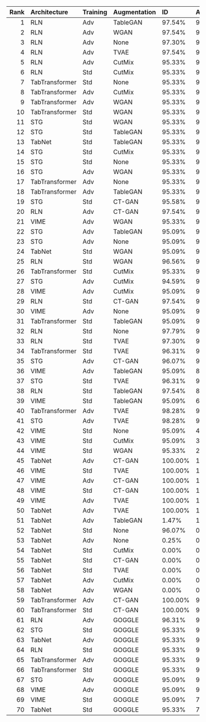|   Rank | Architecture   | Training   | Augmentation   | ID      | ADV+CTR   | ADV     | AUC    | Accuracy   | Precision   | Recall   | MCC    |
|-------:|:---------------|:-----------|:---------------|:--------|:----------|:--------|:-------|:-----------|:------------|:---------|:-------|
|      1 | RLN            | Adv        | TableGAN       | 97.54%  | 97.49%    | 97.54%  | 0.9903 | 99.90%     | 89.62%      | 97.54%   | 0.9345 |
|      2 | RLN            | Adv        | WGAN           | 97.54%  | 97.44%    | 97.54%  | 0.9901 | 99.92%     | 92.33%      | 97.54%   | 0.9486 |
|      3 | RLN            | Adv        | None           | 97.30%  | 97.05%    | 97.30%  | 0.9898 | 99.90%     | 90.41%      | 97.30%   | 0.9374 |
|      4 | RLN            | Adv        | TVAE           | 97.54%  | 96.76%    | 97.54%  | 0.9875 | 98.57%     | 33.82%      | 97.54%   | 0.5700 |
|      5 | RLN            | Adv        | CutMix         | 95.33%  | 95.33%    | 95.33%  | 0.9869 | 99.97%     | 100.00%     | 95.33%   | 0.9762 |
|      6 | RLN            | Std        | CutMix         | 95.33%  | 95.33%    | 95.33%  | 0.9885 | 99.96%     | 98.73%      | 95.33%   | 0.9699 |
|      7 | TabTransformer | Std        | None           | 95.33%  | 95.33%    | 95.33%  | 0.9788 | 99.95%     | 98.23%      | 95.33%   | 0.9675 |
|      8 | TabTransformer | Adv        | CutMix         | 95.33%  | 95.33%    | 95.33%  | 0.9796 | 99.95%     | 98.23%      | 95.33%   | 0.9675 |
|      9 | TabTransformer | Adv        | WGAN           | 95.33%  | 95.33%    | 95.33%  | 0.9836 | 99.95%     | 98.23%      | 95.33%   | 0.9675 |
|     10 | TabTransformer | Std        | WGAN           | 95.33%  | 95.33%    | 95.33%  | 0.9816 | 99.95%     | 98.23%      | 95.33%   | 0.9675 |
|     11 | STG            | Std        | WGAN           | 95.33%  | 95.33%    | 95.33%  | 0.9864 | 99.95%     | 98.23%      | 95.33%   | 0.9675 |
|     12 | STG            | Std        | TableGAN       | 95.33%  | 95.33%    | 95.33%  | 0.9861 | 99.95%     | 98.23%      | 95.33%   | 0.9675 |
|     13 | TabNet         | Std        | TableGAN       | 95.33%  | 95.33%    | 95.33%  | 0.9801 | 99.95%     | 98.23%      | 95.33%   | 0.9675 |
|     14 | STG            | Std        | CutMix         | 95.33%  | 95.33%    | 95.33%  | 0.9861 | 99.95%     | 98.23%      | 95.33%   | 0.9675 |
|     15 | STG            | Std        | None           | 95.33%  | 95.33%    | 95.33%  | 0.9884 | 99.95%     | 98.23%      | 95.33%   | 0.9675 |
|     16 | STG            | Adv        | WGAN           | 95.33%  | 95.33%    | 95.33%  | 0.9847 | 99.95%     | 98.23%      | 95.33%   | 0.9675 |
|     17 | TabTransformer | Adv        | None           | 95.33%  | 95.33%    | 95.33%  | 0.9846 | 99.95%     | 98.23%      | 95.33%   | 0.9675 |
|     18 | TabTransformer | Adv        | TableGAN       | 95.33%  | 95.28%    | 95.33%  | 0.9791 | 99.96%     | 98.73%      | 95.33%   | 0.9699 |
|     19 | STG            | Std        | CT-GAN         | 95.58%  | 95.33%    | 95.58%  | 0.9904 | 99.88%     | 89.02%      | 95.58%   | 0.9218 |
|     20 | RLN            | Adv        | CT-GAN         | 97.54%  | 96.66%    | 97.54%  | 0.9923 | 98.50%     | 32.73%      | 97.54%   | 0.5605 |
|     21 | VIME           | Adv        | WGAN           | 95.33%  | 95.18%    | 95.33%  | 0.9785 | 99.96%     | 99.74%      | 95.33%   | 0.9749 |
|     22 | STG            | Adv        | TableGAN       | 95.09%  | 95.09%    | 95.09%  | 0.9845 | 99.96%     | 100.00%     | 95.09%   | 0.9749 |
|     23 | STG            | Adv        | None           | 95.09%  | 95.09%    | 95.09%  | 0.9865 | 99.96%     | 99.23%      | 95.09%   | 0.9712 |
|     24 | TabNet         | Std        | WGAN           | 95.09%  | 95.09%    | 95.09%  | 0.9832 | 99.95%     | 98.47%      | 95.09%   | 0.9674 |
|     25 | RLN            | Std        | WGAN           | 96.56%  | 95.04%    | 96.56%  | 0.9906 | 99.88%     | 88.71%      | 96.56%   | 0.9250 |
|     26 | TabTransformer | Std        | CutMix         | 95.33%  | 94.94%    | 95.33%  | 0.9767 | 99.95%     | 98.23%      | 95.33%   | 0.9675 |
|     27 | STG            | Adv        | CutMix         | 94.59%  | 94.55%    | 94.59%  | 0.9845 | 99.96%     | 100.00%     | 94.59%   | 0.9724 |
|     28 | VIME           | Adv        | CutMix         | 95.09%  | 94.25%    | 94.74%  | 0.9759 | 99.96%     | 99.74%      | 95.09%   | 0.9737 |
|     29 | RLN            | Std        | CT-GAN         | 97.54%  | 95.63%    | 97.54%  | 0.9936 | 98.57%     | 33.84%      | 97.54%   | 0.5702 |
|     30 | VIME           | Adv        | None           | 95.09%  | 94.00%    | 94.20%  | 0.9825 | 99.96%     | 99.74%      | 95.09%   | 0.9737 |
|     31 | TabTransformer | Std        | TableGAN       | 95.09%  | 93.91%    | 95.09%  | 0.9776 | 99.95%     | 98.72%      | 95.09%   | 0.9687 |
|     32 | RLN            | Std        | None           | 97.79%  | 94.00%    | 97.79%  | 0.9906 | 99.82%     | 81.89%      | 97.79%   | 0.8941 |
|     33 | RLN            | Std        | TVAE           | 97.30%  | 93.22%    | 97.30%  | 0.9883 | 98.71%     | 36.16%      | 97.30%   | 0.5891 |
|     34 | TabTransformer | Std        | TVAE           | 96.31%  | 96.07%    | 96.31%  | 0.9768 | 94.27%     | 11.10%      | 96.31%   | 0.3166 |
|     35 | STG            | Adv        | CT-GAN         | 96.07%  | 96.02%    | 95.92%  | 0.9863 | 92.96%     | 9.19%       | 96.07%   | 0.2855 |
|     36 | VIME           | Adv        | TableGAN       | 95.09%  | 85.50%    | 89.39%  | 0.9788 | 99.96%     | 99.74%      | 95.09%   | 0.9737 |
|     37 | STG            | Std        | TVAE           | 96.31%  | 96.07%    | 96.31%  | 0.9841 | 89.01%     | 6.10%       | 96.31%   | 0.2274 |
|     38 | RLN            | Std        | TableGAN       | 97.54%  | 81.43%    | 97.54%  | 0.9924 | 99.88%     | 88.03%      | 97.54%   | 0.9261 |
|     39 | VIME           | Std        | TableGAN       | 95.09%  | 66.98%    | 95.09%  | 0.9840 | 99.96%     | 99.74%      | 95.09%   | 0.9737 |
|     40 | TabTransformer | Adv        | TVAE           | 98.28%  | 98.28%    | 98.28%  | 0.9741 | 60.87%     | 1.82%       | 98.28%   | 0.1030 |
|     41 | STG            | Adv        | TVAE           | 98.28%  | 98.28%    | 98.23%  | 0.9811 | 43.56%     | 1.27%       | 98.28%   | 0.0717 |
|     42 | VIME           | Std        | None           | 95.09%  | 40.84%    | 95.09%  | 0.9873 | 99.96%     | 99.74%      | 95.09%   | 0.9737 |
|     43 | VIME           | Std        | CutMix         | 95.09%  | 35.04%    | 95.09%  | 0.9907 | 99.96%     | 99.74%      | 95.09%   | 0.9737 |
|     44 | VIME           | Std        | WGAN           | 95.33%  | 22.85%    | 95.33%  | 0.9771 | 99.97%     | 100.00%     | 95.33%   | 0.9762 |
|     45 | TabNet         | Adv        | CT-GAN         | 100.00% | 100.00%   | 100.00% | 0.9768 | 1.57%      | 0.75%       | 100.00%  | 0.0079 |
|     46 | VIME           | Std        | TVAE           | 100.00% | 100.00%   | 100.00% | 0.9496 | 0.75%      | 0.74%       | 100.00%  | 0.0010 |
|     47 | VIME           | Adv        | CT-GAN         | 100.00% | 100.00%   | 100.00% | 0.7411 | 0.74%      | 0.74%       | 100.00%  | 0.0000 |
|     48 | VIME           | Std        | CT-GAN         | 100.00% | 100.00%   | 100.00% | 0.9724 | 0.74%      | 0.74%       | 100.00%  | 0.0000 |
|     49 | VIME           | Adv        | TVAE           | 100.00% | 100.00%   | 100.00% | 0.7273 | 0.74%      | 0.74%       | 100.00%  | 0.0000 |
|     50 | TabNet         | Adv        | TVAE           | 100.00% | 100.00%   | 100.00% | 0.9764 | 0.74%      | 0.74%       | 100.00%  | 0.0000 |
|     51 | TabNet         | Adv        | TableGAN       | 1.47%   | 1.43%     | 1.43%   | 0.9930 | 99.27%     | 100.00%     | 1.47%    | 0.1210 |
|     52 | TabNet         | Std        | None           | 96.07%  | 0.00%     | 96.07%  | 0.9963 | 99.94%     | 95.83%      | 96.07%   | 0.9592 |
|     53 | TabNet         | Adv        | None           | 0.25%   | 0.20%     | 0.20%   | 0.9781 | 99.26%     | 50.00%      | 0.25%    | 0.0347 |
|     54 | TabNet         | Std        | CutMix         | 0.00%   | 0.00%     | 0.00%   | 0.9823 | 99.26%     | 0.00%       | 0.00%    | 0.0000 |
|     55 | TabNet         | Std        | CT-GAN         | 0.00%   | 0.00%     | 0.00%   | 0.9861 | 99.26%     | 0.00%       | 0.00%    | 0.0000 |
|     56 | TabNet         | Std        | TVAE           | 0.00%   | 0.00%     | 0.00%   | 0.9865 | 99.26%     | 0.00%       | 0.00%    | 0.0000 |
|     57 | TabNet         | Adv        | CutMix         | 0.00%   | 0.00%     | 0.00%   | 0.9823 | 99.26%     | 0.00%       | 0.00%    | 0.0000 |
|     58 | TabNet         | Adv        | WGAN           | 0.00%   | 0.00%     | 0.00%   | 0.9868 | 99.26%     | 0.00%       | 0.00%    | 0.0000 |
|     59 | TabTransformer | Adv        | CT-GAN         | 100.00% | 94.40%    | 100.00% | 0.6272 | 4.49%      | 0.77%       | 100.00%  | 0.0170 |
|     60 | TabTransformer | Std        | CT-GAN         | 100.00% | 94.40%    | 100.00% | 0.6304 | 4.38%      | 0.77%       | 100.00%  | 0.0168 |
|     61 | RLN            | Adv        | GOGGLE         | 96.31%  | 96.07%    | 96.31%  | -      | -          | -           | -        | -      |
|     62 | STG            | Std        | GOGGLE         | 95.33%  | 95.33%    | 95.33%  | -      | -          | -           | -        | -      |
|     63 | TabNet         | Adv        | GOGGLE         | 95.33%  | 95.33%    | 95.33%  | -      | -          | -           | -        | -      |
|     64 | RLN            | Std        | GOGGLE         | 95.33%  | 95.33%    | 95.33%  | -      | -          | -           | -        | -      |
|     65 | TabTransformer | Adv        | GOGGLE         | 95.33%  | 95.23%    | 95.33%  | -      | -          | -           | -        | -      |
|     66 | TabTransformer | Std        | GOGGLE         | 95.33%  | 95.18%    | 95.33%  | -      | -          | -           | -        | -      |
|     67 | STG            | Adv        | GOGGLE         | 95.09%  | 95.09%    | 95.09%  | -      | -          | -           | -        | -      |
|     68 | VIME           | Adv        | GOGGLE         | 95.09%  | 94.99%    | 94.89%  | -      | -          | -           | -        | -      |
|     69 | VIME           | Std        | GOGGLE         | 95.09%  | 76.90%    | 95.09%  | -      | -          | -           | -        | -      |
|     70 | TabNet         | Std        | GOGGLE         | 95.33%  | 72.33%    | 76.56%  | -      | -          | -           | -        | -      |
